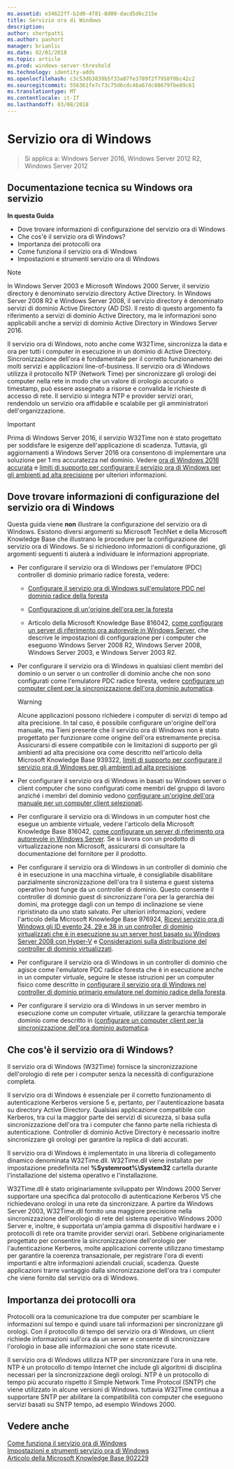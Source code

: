 ```yaml
---
ms.assetid: e34622ff-b2d0-4f81-8d00-dacd5d6c215e
title: Servizio ora di Windows
description: 
author: shortpatti
ms.author: pashort
manager: brianlic
ms.date: 02/01/2018
ms.topic: article
ms.prod: windows-server-threshold
ms.technology: identity-adds
ms.openlocfilehash: c3c53db3839b5f33a87fe3789f2f7958f0bc42c2
ms.sourcegitcommit: 556361fe7c73c75d6cdc46a67dc88679fbe89c61
ms.translationtype: MT
ms.contentlocale: it-IT
ms.lasthandoff: 03/08/2018
---
```

# <a name="windows-time-service"></a>Servizio ora di Windows

>Si applica a: Windows Server 2016, Windows Server 2012 R2, Windows Server 2012
 
  
## <a name="w2k3tr_times_intro"></a>Documentazione tecnica su Windows ora servizio  
**In questa Guida**  
  
* Dove trovare informazioni di configurazione del servizio ora di Windows  
* Che cos'è il servizio ora di Windows?  
* Importanza dei protocolli ora  
* Come funziona il servizio ora di Windows   
* Impostazioni e strumenti servizio ora di Windows  
  
> [!NOTE]  
> In Windows Server 2003 e Microsoft Windows 2000 Server, il servizio directory è denominato servizio directory Active Directory. In Windows Server 2008 R2 e Windows Server 2008, il servizio directory è denominato servizi di dominio Active Directory (AD DS). Il resto di questo argomento fa riferimento a servizi di dominio Active Directory, ma le informazioni sono applicabili anche a servizi di dominio Active Directory in Windows Server 2016.  
  
Il servizio ora di Windows, noto anche come W32Time, sincronizza la data e ora per tutti i computer in esecuzione in un dominio di Active Directory. Sincronizzazione dell'ora è fondamentale per il corretto funzionamento dei molti servizi e applicazioni line-of-business. Il servizio ora di Windows utilizza il protocollo NTP (Network Time) per sincronizzare gli orologi dei computer nella rete in modo che un valore di orologio accurato o timestamp, può essere assegnato a risorse e convalida le richieste di accesso di rete. Il servizio si integra NTP e provider servizi orari, rendendolo un servizio ora affidabile e scalabile per gli amministratori dell'organizzazione.  
  
> [!IMPORTANT]  
> Prima di Windows Server 2016, il servizio W32Time non è stato progettato per soddisfare le esigenze dell'applicazione di scadenza.  Tuttavia, gli aggiornamenti a Windows Server 2016 ora consentono di implementare una soluzione per 1 ms accuratezza nel dominio.  Vedere [ora di Windows 2016 accurata](accurate-time.md) e [limiti di supporto per configurare il servizio ora di Windows per gli ambienti ad alta precisione](https://go.microsoft.com/fwlink/?LinkID=179459) per ulteriori informazioni.  
  
## <a name="BKMK_Config"></a>Dove trovare informazioni di configurazione del servizio ora di Windows  
Questa guida viene **non** illustrare la configurazione del servizio ora di Windows. Esistono diversi argomenti su Microsoft TechNet e della Microsoft Knowledge Base che illustrano le procedure per la configurazione del servizio ora di Windows. Se si richiedono informazioni di configurazione, gli argomenti seguenti ti aiuterà a individuare le informazioni appropriate.  
  
-   Per configurare il servizio ora di Windows per l'emulatore (PDC) controller di dominio primario radice foresta, vedere:  
  
    -   [Configurare il servizio ora di Windows sull'emulatore PDC nel dominio radice della foresta](https://docs.microsoft.com/en-us/previous-versions/windows/it-pro/windows-server-2008-R2-and-2008/cc731191%28v=ws.10%29) 
  
    -   [Configurazione di un'origine dell'ora per la foresta](https://docs.microsoft.com/en-us/previous-versions/windows/it-pro/windows-server-2008-r2-and-2008/cc794823%28v%3dws.10%29) 
  
    -   Articolo della Microsoft Knowledge Base 816042, [come configurare un server di riferimento ora autorevole in Windows Server](https://go.microsoft.com/fwlink/?LinkID=60402), che descrive le impostazioni di configurazione per i computer che eseguono Windows Server 2008 R2, Windows Server 2008, Windows Server 2003, e Windows Server 2003 R2.  
  
-   Per configurare il servizio ora di Windows in qualsiasi client membri del dominio o un server o un controller di dominio anche che non sono configurati come l'emulatore PDC radice foresta, vedere [configurare un computer client per la sincronizzazione dell'ora dominio automatica](https://docs.microsoft.com/en-us/previous-versions/windows/it-pro/windows-server-2008-r2-and-2008/cc816884%28v%3dws.10%29).  
  
    > [!WARNING]  
    > Alcune applicazioni possono richiedere i computer di servizi di tempo ad alta precisione. In tal caso, è possibile configurare un'origine dell'ora manuale, ma Tieni presente che il servizio ora di Windows non è stato progettato per funzionare come origine dell'ora estremamente precisa. Assicurarsi di essere compatibile con le limitazioni di supporto per gli ambienti ad alta precisione ora come descritto nell'articolo della Microsoft Knowledge Base 939322, [limiti di supporto per configurare il servizio ora di Windows per gli ambienti ad alta precisione](https://go.microsoft.com/fwlink/?LinkID=179459).  
  
-   Per configurare il servizio ora di Windows in basati su Windows server o client computer che sono configurati come membri del gruppo di lavoro anziché i membri del dominio vedono [configurare un'origine dell'ora manuale per un computer client selezionati](https://docs.microsoft.com/en-us/previous-versions/windows/it-pro/windows-server-2008-r2-and-2008/cc816656%28v%3dws.10%29).  
  
-   Per configurare il servizio ora di Windows in un computer host che esegue un ambiente virtuale, vedere l'articolo della Microsoft Knowledge Base 816042, [come configurare un server di riferimento ora autorevole in Windows Server](https://go.microsoft.com/fwlink/?LinkID=60402). Se si lavora con un prodotto di virtualizzazione non Microsoft, assicurarsi di consultare la documentazione del fornitore per il prodotto.  
  
-   Per configurare il servizio ora di Windows in un controller di dominio che è in esecuzione in una macchina virtuale, è consigliabile disabilitare parzialmente sincronizzazione dell'ora tra il sistema e guest sistema operativo host funge da un controller di dominio. Questo consente il controller di dominio guest di sincronizzare l'ora per la gerarchia dei domini, ma protegge dagli con un tempo di inclinazione se viene ripristinato da uno stato salvato. Per ulteriori informazioni, vedere l'articolo della Microsoft Knowledge Base 976924, [Ricevi servizio ora di Windows gli ID evento 24, 29 e 38 in un controller di dominio virtualizzati che è in esecuzione su un server host basato su Windows Server 2008 con Hyper-V](https://go.microsoft.com/fwlink/?LinkID=192236) e [Considerazioni sulla distribuzione del controller di dominio virtualizzati](https://go.microsoft.com/fwlink/?LinkID=192235).  
  
-   Per configurare il servizio ora di Windows in un controller di dominio che agisce come l'emulatore PDC radice foresta che è in esecuzione anche in un computer virtuale, seguire le stesse istruzioni per un computer fisico come descritto in [configurare il servizio ora di Windows nel controller di dominio primario emulatore nel dominio radice della foresta](https://docs.microsoft.com/en-us/previous-versions/windows/it-pro/windows-server-2008-R2-and-2008/cc731191%28v=ws.10%29).  
  
-   Per configurare il servizio ora di Windows in un server membro in esecuzione come un computer virtuale, utilizzare la gerarchia temporale dominio come descritto in ([configurare un computer client per la sincronizzazione dell'ora dominio automatica](https://docs.microsoft.com/en-us/previous-versions/windows/it-pro/windows-server-2008-r2-and-2008/cc816884%28v%3dws.10%29).  
  
## <a name="BKMK_WTS"></a>Che cos'è il servizio ora di Windows?  
Il servizio ora di Windows (W32Time) fornisce la sincronizzazione dell'orologio di rete per i computer senza la necessità di configurazione completa.  
  
Il servizio ora di Windows è essenziale per il corretto funzionamento di autenticazione Kerberos versione 5 e, pertanto, per l'autenticazione basata su directory Active Directory. Qualsiasi applicazione compatibile con Kerberos, tra cui la maggior parte dei servizi di sicurezza, si basa sulla sincronizzazione dell'ora tra i computer che fanno parte nella richiesta di autenticazione. Controller di dominio Active Directory è necessario inoltre sincronizzare gli orologi per garantire la replica di dati accurati.  
  
Il servizio ora di Windows è implementato in una libreria di collegamento dinamico denominata W32Time.dll. W32Time.dll viene installato per impostazione predefinita nel **%Systemroot%\System32** cartella durante l'installazione del sistema operativo e l'installazione.  
  
W32Time.dll è stato originariamente sviluppato per Windows 2000 Server supportare una specifica dal protocollo di autenticazione Kerberos V5 che richiedevano orologi in una rete da sincronizzare. A partire da Windows Server 2003, W32Time.dll fornito una maggiore precisione nella sincronizzazione dell'orologio di rete del sistema operativo Windows 2000 Server e, inoltre, è supportata un'ampia gamma di dispositivi hardware e i protocolli di rete ora tramite provider servizi orari. Sebbene originariamente progettato per consentire la sincronizzazione dell'orologio per l'autenticazione Kerberos, molte applicazioni corrente utilizzano timestamp per garantire la coerenza transazionale, per registrare l'ora di eventi importanti e altre informazioni aziendali cruciali, scadenza. Queste applicazioni trarre vantaggio dalla sincronizzazione dell'ora tra i computer che viene fornito dal servizio ora di Windows.  
  
## <a name="BKMK_TimeProtocols"></a>Importanza dei protocolli ora  
Protocolli ora la comunicazione tra due computer per scambiare le informazioni sul tempo e quindi usare tali informazioni per sincronizzare gli orologi. Con il protocollo di tempo del servizio ora di Windows, un client richiede informazioni sull'ora da un server e consente di sincronizzare l'orologio in base alle informazioni che sono state ricevute.  
  
Il servizio ora di Windows utilizza NTP per sincronizzare l'ora in una rete. NTP è un protocollo di tempo Internet che include gli algoritmi di disciplina necessari per la sincronizzazione degli orologi. NTP è un protocollo di tempo più accurato rispetto il Simple Network Time Protocol (SNTP) che viene utilizzato in alcune versioni di Windows. tuttavia W32Time continua a supportare SNTP per abilitare la compatibilità con computer che eseguono servizi basati su SNTP tempo, ad esempio Windows 2000.  
  
## <a name="see-also"></a>Vedere anche  
[Come funziona il servizio ora di Windows](How-the-Windows-Time-Service-Works.md)  
[Impostazioni e strumenti servizio ora di Windows](Windows-Time-Service-Tools-and-Settings.md)  
[Articolo della Microsoft Knowledge Base 902229](https://go.microsoft.com/fwlink/?LinkId=186066)